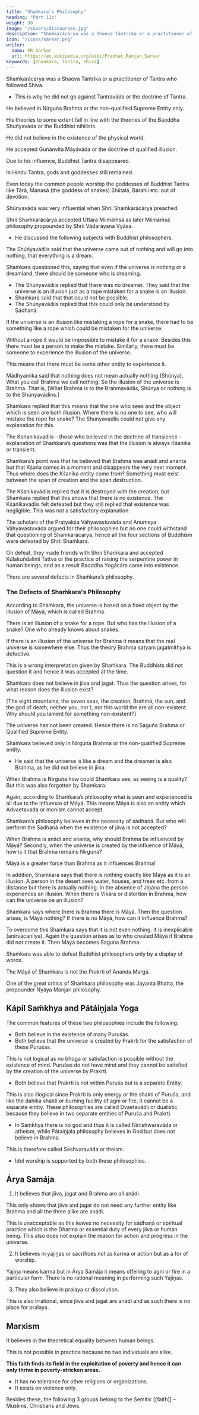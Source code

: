 ```yaml
---
title: "Shaḿkara’s Philosophy"
heading: "Part 11c"
weight: 30
image: "/covers/discourses.jpg"
description: "Shaḿkarácárya was a Shaeva Tántrika or a practitioner of Tantra who followed Shiva."
icon: "/icons/sarkar.png"
writer:
  name: PR Sarkar
  url: https://en.wikipedia.org/wiki/Prabhat_Ranjan_Sarkar
keywords: [Shankara, Tantra, Shiva]
---
```




Shaḿkarácárya was a Shaeva Tántrika or a practitioner of Tantra who followed Shiva. 
- This is why he did not go against Tantraváda or the doctrine of Tantra. 

He believed in Nirguńa Brahma or the non-qualified Supreme Entity only. 

His theories to some extent fall in line with the theories of the Baoddha Shuńyaváda or the Buddhist nihilists. 

He did not believe in the existence of the physical world.

He accepted Guńánvita Máyáváda or the doctrine of qualified illusion. 

Due to his influence, Buddhist Tantra disappeared. 

In Hindu Tantra, gods and goddesses still remained. 

Even today the common people worship the goddesses of Buddhist Tantra like Tárá, Manasá (the goddess of snakes) Shiitalá, Bárahii etc. out of devotion.

Shúnyaváda was very influential when Shrii Shaḿkarácárya preached. 

Shrii Shaḿkarácárya accepted Uttára Miimáḿsá as later Miimáḿsá philosophy propounded by Shrii Vádaráyana Vyása.
- He discussed the following subjects with Buddhist philosophers. 

The Shúńyavádiis said that the universe came out of nothing and will go into nothing, that everything is a dream. 

Shaḿkara questioned this, saying that even if the universe is nothing or a dreamland, there should be someone who is dreaming. 
- The Shúnyavádiis replied that there was no dreamer. They said that the universe is an illusion just as a rope mistaken for a snake is an illusion.
- Shaḿkara said that that could not be possible. 
- The Shúnyavádiis replied that this could only be understood by Sádhaná.
 <!-- while Shaḿkara said that it was not possible to have a dream without a dreamer.  -->

If the universe is an illusion like mistaking a rope for a snake, there had to be something like a rope which could be mistaken for the universe. 

Without a rope it would be impossible to mistake it for a snake. 
Besides this there must be a person to make the mistake. Similarly, there must be someone to experience the illusion of the 
universe. 

This means that there must be some other entity to experience it. 

Mádhyamika said that nothing does not mean actually nothing (Shúnya). What you call Brahma we call nothing. So the illusion of the universe is Brahma. That is, [What Brahma is to the Brahmavádiis, Shúnya or nothing is to the Shúnyavádins.]

<!-- Yathá shúnyavádináḿ shúnyaḿ
Brahma Brahmavidáḿstathá. -->


Shaḿkara replied that this means that the one who sees and the object which is seen are both illusion. Where there is no one to see, who will mistake the rope for snake? The Shunyavadiis could not give any explanation for this. 

The Kshanikavadiis – those who believed in the doctrine of transience – explanation of Shaḿkara’s questions was that the illusion is always Kśanika or transient. 

Shaḿkara’s point was that he believed that Brahma was anádi and ananta but that Kśańa comes in a moment and disappears the very next moment. Thus where does the Kśanika entity come from? Something must exist between the span of creation and the span destruction. 

The Kśanikavádiis replied that it is destroyed with the creation, but Shaḿkara replied that this shows that there is no existence. The Kśańikavádiis felt defeated but they still replied that existence was negligible. This was not a satisfactory explanation. 

The scholars of the Pratyakśa Váhyavastuváda and Anumeya Váhyavastuváda argued for their philosophies but no one could withstand that questioning of Shamkaracarya, hence all the four sections of Buddhism were defeated by Shrii Shaḿkara. 


On defeat, they made friends with Shrii Shaḿkara and accepted Kúlakuńd́alinii Tattva or the practice of raising the serpentine power in human beings, and as a result Baoddha Yogácára came into existence.

There are several defects in Shaḿkara’s philosophy. 


### The Defects of Shaḿkara's Philosophy

According to Shaḿkara, the universe is based on a fixed object by the illusion of Máyá, which is called Brahma.

There is an illusion of a snake for a rope. But who has the illusion of a snake? One who already knows about snakes. 

If there is an illusion of the universe for Brahma it means that the real universe is somewhere else. Thus the theory Brahma satyam jagatmithya is defective. 

This is a wrong interpretation given by Shaḿkara. The Buddhists did not question it and hence it was accepted at the time.

Shaḿkara does not believe in jiiva and jagat. Thus the question arises, for what reason does the illusion exist?

<!-- Aśtákulácaláh saptasamudráh
Brahmapurandara dinakara rudrah.
Na tvam ná haḿ ná yaḿ lokah
Vyarthah kimarthaḿ kriyate shokah. -->

[The eight mountains, the seven seas, the creation, Brahmá, the sun, and the god of death, neither you, nor I, nor this world the are all non-existent. Why should you lament for something non-existent?]

The universe has not been created. Hence there is no Saguńa Brahma or Qualified Supreme Entity. 

Shaḿkara believed only in Nirguńa Brahma or the non-qualified Supreme entity. 
- He said that the universe is like a dream and the dreamer is also Brahma, as he did not believe in jiiva. 

When Brahma is Nirguńa how could Shaḿkara see, as seeing is a quality? But this was also forgotten by Shamkara.

Again, according to Shaḿkara’s philosophy what is seen and experienced is all due to the influence of Máyá. This means Máyá is also an entity which Advaetavada or monism cannot accept.

Shaḿkara’s philosophy believes in the necessity of sádhaná. But who will perform the Sádhaná when the existence of jiiva is not accepted?

When Brahma is anádi and ananta, why should Brahma be influenced by Máyá? Secondly, when the universe is created by the influence of Máyá, how is it that Brahma remains Nirguna? 

Máyá is a greater force than Brahma as it influences Brahma!

In addition, Shaḿkara says that there is nothing exactly like Máyá as it is an illusion. A person in the desert sees water, houses, and trees etc. from a distance but there is actually nothing. In the absence of Jiṋána the person experiences an illusion. When there is Vikára or distortion in Brahma, how can the universe be an illusion?

Shaḿkara says where there is Brahma there is Máyá. Then the question arises, is Máyá nothing? If there is no Máyá, how can it influence Brahma? 

To overcome this Shaḿkara says that it is not even nothing. It is inexplicable (anirvacaniiya). Again the question arises as to who created Máyá if Brahma did not create it. Then Máyá becomes Saguna Brahma.

Shaḿkara was able to defeat Buddhist philosophers only by a display of words. 

The Máyá of Shaḿkara is not the Prakrti of Ananda Marga.

One of the great critics of Shaḿkara philosophy was Jayanta Bhatta, the propounder Nyáya Manjari philosophy.


## Kápil Saḿkhya and Pátáiṋjala Yoga

The common features of these two philosophies include the following:

- Both believe in the existence of many Puruśas.
- Both believe that the universe is created by Prakrti for the satisfaction of these Puruśas. 

This is not logical as no bhoga or satisfaction is possible without the existence of mind. Puruśas do not have mind and they cannot be satisfied by the creation of the universe by Prakrti.

- Both believe that Prakrti is not within Puruśa but is a separate Entity. 

This is also illogical since Prakrti is only energy or the shakti of Puruśa, and like the dahika shakti or burning facility of agni or fire, it cannot be a separate entity. These philosophies are called Dvaetavádii or dualistic because they believe in two separate entities of Puruśa and Prakrti.

- In Sáḿkhya there is no god and thus it is called Niriishwaraváda or atheism, while Pátaiṋjala philosophy believes in God but does not believe in Brahma. 

This is therefore called Seshvaraváda or theism.

- Idol worship is supported by both these philosophies.



## Árya Samája

1. It believes that jiiva, jagat and Brahma are all anádi. 

This only shows that jiiva and jagat do not need any further entity like Brahma and all the three alike are anádi. 

This is unacceptable as this leaves no necessity for sádhaná or spiritual practice which is the Dharma or essential duty of every jiiva or human being. This also does not explain the reason for action and progress in the universe.

2. It believes in yajiṋas or sacrifices not as karma or action but as a for of worship. 

Yajiṋa means karma but in Árya Samája it means offering to agni or fire in a particular form. There is no rational meaning in performing such Yajiṋas.

3. They also believe in pralaya or dissolution.

This is also irrational, since jiiva and jagat are anádi and as such there is no place for pralaya.


## Marxism

It believes in the theoretical equality between human beings. 

This is not possible in practice because no two individuals are alike.

**This faith finds its field in the exploitation of poverty and hence it can only thrive in poverty-stricken areas.**
- It has no tolerance for other religions or organizations.
- It exists on violence only.
<!-- (4) Its goal is purely imaginary equality. -->

Besides these, the following 3 groups belong to the Semitic [[faith]] – Muslims, Christians and Jews.

